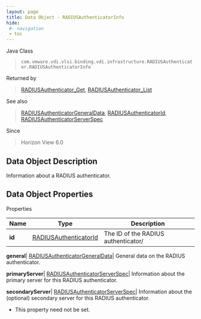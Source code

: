 ```yaml
---
layout: page
title: Data Object - RADIUSAuthenticatorInfo
hide:
 #- navigation
 - toc
---
```






Java Class  
> `com.vmware.vdi.vlsi.binding.vdi.infrastructure.RADIUSAuthenticator.RADIUSAuthenticatorInfo`

Returned by  
> [RADIUSAuthenticator_Get](vdi.infrastructure.RADIUSAuthenticator.md#get), [RADIUSAuthenticator_List](vdi.infrastructure.RADIUSAuthenticator.md#list)

See also  
> [RADIUSAuthenticatorGeneralData](vdi.infrastructure.RADIUSAuthenticator.GeneralData.md), [RADIUSAuthenticatorId](vdi.entity.RADIUSAuthenticatorId.md), [RADIUSAuthenticatorServerSpec](vdi.infrastructure.RADIUSAuthenticator.ServerData.md)

Since  
> Horizon View 6.0


## Data Object Description 

Information about a RADIUS authenticator. 

## Data Object Properties

Properties

Name |  Type |  Description   
---|---|---  
**id**| [RADIUSAuthenticatorId](vdi.entity.RADIUSAuthenticatorId.md)|  The ID of the RADIUS authenticator/   
  
**general**| [RADIUSAuthenticatorGeneralData](vdi.infrastructure.RADIUSAuthenticator.GeneralData.md)|  General data on the RADIUS authenticator.   
  
**primaryServer**| [RADIUSAuthenticatorServerSpec](vdi.infrastructure.RADIUSAuthenticator.ServerData.md)|  Information about the primary server for this RADIUS authenticator.   
  
**secondaryServer**| [RADIUSAuthenticatorServerSpec](vdi.infrastructure.RADIUSAuthenticator.ServerData.md)|  Information about the (optional) secondary server for this RADIUS authenticator.   


* This property need not be set.

  
  
  
 
  
  
